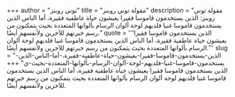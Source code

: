 +++
author = "توني روبنز"
title = "مقولة توني روبنز"
description = "مقولة توني روبنز: الذين يستخدمون قاموسا فقيرا يعيشون حياة عاطفية فقيرة، أما الناس الذين يستخدمون قاموسا غنيا فلديهم لوحة ألوان الرسام بألوانها المتعددة بحيث يتمكنون من رسم خبرتهم للآخرين ولأنفسهم أيضًا."
quote = '''الذين يستخدمون قاموسا فقيرا يعيشون حياة عاطفية فقيرة، أما الناس الذين يستخدمون قاموسا غنيا فلديهم لوحة ألوان الرسام بألوانها المتعددة بحيث يتمكنون من رسم خبرتهم للآخرين ولأنفسهم أيضًا.'''
slug = "الذين-يستخدمون-قاموسا-فقيرا-يعيشون-حياة-عاطفية-فقيرة،-أما-الناس-الذين-يستخدمون-قاموسا-غنيا-فلديهم-لوحة-ألوان-الرسام-بألوانها-المتعددة-بحيث-ي"
+++
الذين يستخدمون قاموسا فقيرا يعيشون حياة عاطفية فقيرة، أما الناس الذين يستخدمون قاموسا غنيا فلديهم لوحة ألوان الرسام بألوانها المتعددة بحيث يتمكنون من رسم خبرتهم للآخرين ولأنفسهم أيضًا.
